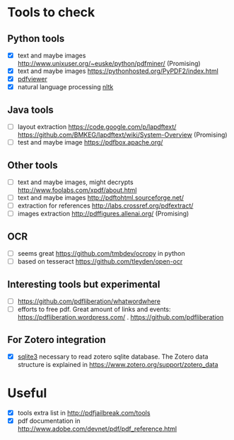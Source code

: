 # Tools to check

## Python tools

- [x] text and maybe images <http://www.unixuser.org/~euske/python/pdfminer/> (Promising)
- [x] text and maybe images <https://pythonhosted.org/PyPDF2/index.html>
- [x] [pdfviewer](http://wxpython.org/Phoenix/docs/html/lib.pdfviewer.html) 
- [x] natural language processing [nltk](http://www.nltk.org/)

## Java tools

- [ ] layout extraction <https://code.google.com/p/lapdftext/> <https://github.com/BMKEG/lapdftext/wiki/System-Overview> (Promising)
- [ ] test and maybe image <https://pdfbox.apache.org/>

## Other tools

- [ ] text and maybe images, might decrypts <http://www.foolabs.com/xpdf/about.html>
- [ ] text and maybe images <http://pdftohtml.sourceforge.net/>
- [ ] extraction for references <http://labs.crossref.org/pdfextract/>
- [ ] images extraction <http://pdffigures.allenai.org/> (Promising)

## OCR

- [ ] seems great <https://github.com/tmbdev/ocropy> in python
- [ ] based on tesseract <https://github.com/tleyden/open-ocr>

## Interesting tools but experimental

- [ ] <https://github.com/pdfliberation/whatwordwhere>
- [ ] efforts to free pdf. Great amount of links and events: <https://pdfliberation.wordpress.com/> . <https://github.com/pdfliberation>

## For Zotero integration

- [x] [sqlite3](https://docs.python.org/2/library/sqlite3.html#module-sqlite3) necessary to read zotero sqlite database. The Zotero data structure is explained in <https://www.zotero.org/support/zotero_data>

# Useful

- [x] tools extra list in <http://pdfjailbreak.com/tools>
- [x] pdf documentation in <http://www.adobe.com/devnet/pdf/pdf_reference.html>
